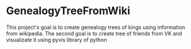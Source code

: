 # GenealogyTreeFromWiki
This project's goal is to create genealogy trees of kings using information from wikipedia.
The second goal is to create tree of friends from VK and visualizate it using pyvis library of python

